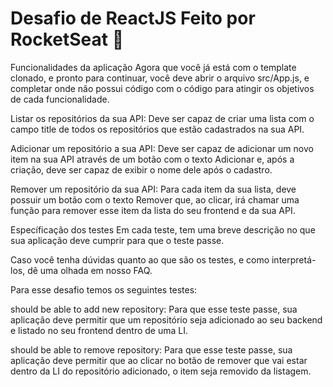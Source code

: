<h1>Desafio de ReactJS Feito por RocketSeat 🚀</h1>

Funcionalidades da aplicação
Agora que você já está com o template clonado, e pronto para continuar, você deve abrir o arquivo src/App.js, e completar onde não possui código com o código para atingir os objetivos de cada funcionalidade.

Listar os repositórios da sua API: Deve ser capaz de criar uma lista com o campo title de todos os repositórios que estão cadastrados na sua API.

Adicionar um repositório a sua API: Deve ser capaz de adicionar um novo item na sua API através de um botão com o texto Adicionar e, após a criação, deve ser capaz de exibir o nome dele após o cadastro.

Remover um repositório da sua API: Para cada item da sua lista, deve possuir um botão com o texto Remover que, ao clicar, irá chamar uma função para remover esse item da lista do seu frontend e da sua API.

Específicação dos testes
Em cada teste, tem uma breve descrição no que sua aplicação deve cumprir para que o teste passe.

Caso você tenha dúvidas quanto ao que são os testes, e como interpretá-los, dê uma olhada em nosso FAQ.

Para esse desafio temos os seguintes testes:

should be able to add new repository: Para que esse teste passe, sua aplicação deve permitir que um repositório seja adicionado ao seu backend e listado no seu frontend dentro de uma LI.

should be able to remove repository: Para que esse teste passe, sua aplicação deve permitir que ao clicar no botão de remover que vai estar dentro da LI do repositório adicionado, o item seja removido da listagem.
